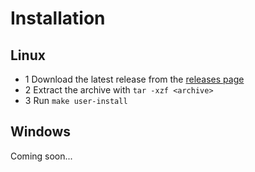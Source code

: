 # Installation


## Linux

- 1 Download the latest release from the [releases page](#)
- 2 Extract the archive with `tar -xzf <archive>`
- 3 Run `make user-install`


## Windows

Coming soon...
